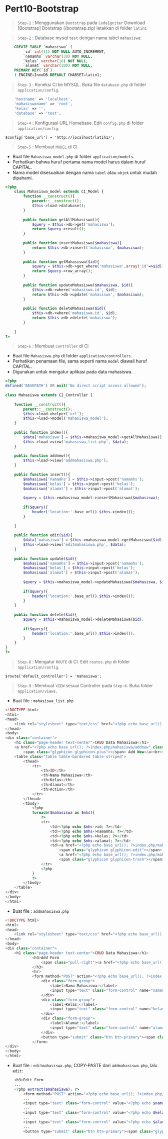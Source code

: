 # Pert10-Bootstrap

> `Step-1` : Menggunakan  `Bootstrap` pada `CodeIgniter`
> Download [Bootstrap] Bootstrap (/bootstrap.zip) letakkan di folder `latih1`

> `Step-2` : Database mysql `test` dengan nama tabel `mahasiswa`:

```sql
    CREATE TABLE `mahasiswa` (
        `id` int(11) NOT NULL AUTO_INCREMENT,
        `namamhs` varchar(30) NOT NULL,
        `kelas` varchar(10) NOT NULL,
        `alamat` varchar(100) NOT NULL,
    PRIMARY KEY(`id`)
    ) ENGINE=InnoDB DEFAULT CHARSET=latin1;
```

> `Step-3` : Koneksi CI ke MYSQL. Buka file `database.php` di folder `application/config`.

```php
	'hostname' => 'localhost',
	'mahasiswaname' => 'root',
	'kelas' => '',
	'database' => 'test',
```

> `Step-4` : Konfigurasi URL Homebase. Edit `config.php` di folder `application/config`.

```
$config['base_url'] = 'http://localhost/latih1/';
```

> `Step-5` : Membuat `MODEL` di CI. 

* Buat file `Mahasiswa_model.php` di folder `application/models`.
* Perhatikan bahwa huruf pertama nama model harus dalam huruf CAPITAL.
* Nama model disesuaikan dengan nama `tabel` atau `objek` untuk mudah dipahami.

```php
<?php
	class Mahasiswa_model extends CI_Model {
		function __construct(){
			parent::__construct();
			$this->load->database();
		}
 
		public function getAllMahasiswa(){
			$query = $this->db->get('mahasiswa');
			return $query->result(); 
		}
 
		public function insertMahasiswa($mahasiswa){
			return $this->db->insert('mahasiswa', $mahasiswa);
		}
 
		public function getMahasiswa($id){
			$query = $this->db->get_where('mahasiswa',array('id'=>$id));
			return $query->row_array();
		}
 
		public function updateMahasiswa($mahasiswa, $id){
			$this->db->where('mahasiswa.id', $id);
			return $this->db->update('mahasiswa', $mahasiswa);
		}
 
		public function deleteMahasiswa($id){
			$this->db->where('mahasiswa.id', $id);
			return $this->db->delete('mahasiswa');
		}
 
	}
?>
```

> `Step-6` : Membuat `Controller` di CI

* Buat file `Mahasiswa.php` di folder `application/controllers`.
* Perhatikan penamaan file, sama seperti nama `model` diawali huruf CAPITAL.
* Digunakan untuk mengatur aplikasi pada data mahasiswa.

```php
<?php
defined('BASEPATH') OR exit('No direct script access allowed');
 
class Mahasiswa extends CI_Controller {
 
	function __construct(){
		parent::__construct();
		$this->load->helper('url');
		$this->load->model('mahasiswa_model');
	}
 
	public function index(){
		$data['mahasiswa'] = $this->mahasiswa_model->getAllMahasiswa();
		$this->load->view('mahasiswa_list.php', $data);
	}
 
	public function addnew(){
		$this->load->view('addmahasiswa.php');
	}
 
	public function insert(){
		$mahasiswa['namamhs'] = $this->input->post('namamhs');
		$mahasiswa['kelas'] = $this->input->post('kelas');
		$mahasiswa['alamat'] = $this->input->post('alamat');
 
		$query = $this->mahasiswa_model->insertMahasiswa($mahasiswa);
 
		if($query){
			header('location:'.base_url().$this->index());
		}
 
	}
 
	public function edit($id){
		$data['mahasiswa'] = $this->mahasiswa_model->getMahasiswa($id);
		$this->load->view('editmahasiswa.php', $data);
	}
 
	public function update($id){
		$mahasiswa['namamhs'] = $this->input->post('namamhs');
		$mahasiswa['kelas'] = $this->input->post('kelas');
		$mahasiswa['alamat'] = $this->input->post('alamat');
 
		$query = $this->mahasiswa_model->updateMahasiswa($mahasiswa, $id);
 
		if($query){
			header('location:'.base_url().$this->index());
		}
	}
 
	public function delete($id){
		$query = $this->mahasiswa_model->deleteMahasiswa($id);
 
		if($query){
			header('location:'.base_url().$this->index());
		}
	}
} 
?>
```

> `Step-8` : Mengatur `ROUTE` di CI. Edit `routes.php` di folder `application/config`.

```
$route['default_controller'] = 'mahasiswa';
```

> `Step-9` : Membuat `VIEW` sesuai Controller pada `Step-6`. Buka folder `application/views`.

* Buat file : `mahasiswa_list.php`

```php
<!DOCTYPE html>
<html>
<head>
	<link rel="stylesheet" type="text/css" href="<?php echo base_url(); ?>bootstrap/css/bootstrap.min.css">
</head>
<body>
<div class="container">
	<h1 class="page-header text-center">CRUD Data Mahasiswa</h1>
    <a href="<?php echo base_url(); ?>index.php/mahasiswa/addnew" class="btn btn-primary">
        <span class="glyphicon glyphicon-plus"></span> Add New</a><br><br>
    <table class="table table-bordered table-striped">
        <thead>
            <tr>
                <th>ID</th>
                <th>Nama Mahasiswa</th>
                <th>Kelas</th>
                <th>Alamat</th>
                <th>Action</th>
            </tr>
        </thead>
        <tbody>
            <?php
            foreach($mahasiswa as $mhs){
                ?>
                <tr>
                    <td><?php echo $mhs->id; ?></td>
                    <td><?php echo $mhs->namamhs; ?></td>
                    <td><?php echo $mhs->kelas; ?></td>
                    <td><?php echo $mhs->alamat; ?></td>
                    <td><a href="<?php echo base_url(); ?>index.php/mahasiswa/edit/<?php echo $mhs->id; ?>" class="btn btn-success">
                        <span class="glyphicon glyphicon-edit"></span> Edit</a> || 
                        <a href="<?php echo base_url(); ?>index.php/mahasiswa/delete/<?php echo $mhs->id; ?>" class="btn btn-danger">
                        <span class="glyphicon glyphicon-trash"></span> Delete</a></td>
                </tr>
                <?php
            }
            ?>
        </tbody>
    </table>
</div>
</body>
</html>
```

* Buat file : `addmahasiswa.php`

```php
<!DOCTYPE html>
<html>
<head>
	<link rel="stylesheet" type="text/css" href="<?php echo base_url(); ?>bootstrap/css/bootstrap.min.css">
</head>
<body>
<div class="container">
	<h1 class="page-header text-center">CRUD Data Mahasiswa</h1>
			<h3>Add Form
				<span class="pull-right"><a href="<?php echo base_url(); ?>" class="btn btn-primary"><span class="glyphicon glyphicon-arrow-left"></span> Back</a></span>
			</h3>
			<hr>
			<form method="POST" action="<?php echo base_url(); ?>index.php/mahasiswa/insert">
				<div class="form-group">
					<label>Nama Mahasiswa:</label>
					<input type="text" class="form-control" name="namamhs">
				</div>
				<div class="form-group">
					<label>Kelas:</label>
					<input type="text" class="form-control" name="kelas">
				</div>
				<div class="form-group">
					<label>Alamat:</label>
					<input type="text" class="form-control" name="alamat">
				</div>
				<button type="submit" class="btn btn-primary"><span class="glyphicon glyphicon-floppy-disk"></span> Simpan </button>
			</form>		
</div>
</body>
</html>
```

* Buat file : `editmahasiswa.php`, COPY-PASTE dari `addmahasiswa.php`, lalu `edit`:


```php
    <h3>Edit Form
    ...
    <?php extract($mahasiswa); ?>
        <form method="POST" action="<?php echo base_url(); ?>index.php/mahasiswa/update/<?php echo $id; ?>">
        ...
        <input type="text" class="form-control" value="<?php echo $namamhs; ?>" name="namamhs">
        ...
        <input type="text" class="form-control" value="<?php echo $kelas; ?>" name="kelas">
        ...
        <input type="text" class="form-control" value="<?php echo $alamat; ?>" name="alamat">
        ...
        <button type="submit" class="btn btn-primary"><span class="glyphicon glyphicon-floppy-disk"></span> Update </button>
```

